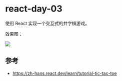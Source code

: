 # react-day-03

使用 React 实现一个交互式的井字棋游戏。

效果图：

![](https://s1.mintiny.com/bhtc328/i/2024/02/20/yly6.png)


## 参考

- https://zh-hans.react.dev/learn/tutorial-tic-tac-toe